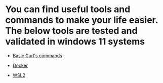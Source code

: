# You can find useful tools and commands to make your life easier. The below tools are tested and validated in windows 11 systems

- [Basic Curl's commands](https://github.com/hayriozler/UsefulTools/blob/master/curl.md)
  
- [Docker](https://github.com/hayriozler/UsefulTools/blob/master/docker.md)

- [WSL2](https://github.com/hayriozler/UsefulTools/blob/master/wsl2.md)
  